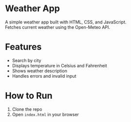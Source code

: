 # Weather App

A simple weather app built with HTML, CSS, and JavaScript.  
Fetches current weather using the Open-Meteo API.

# Features

- Search by city
- Displays temperature in Celsius and Fahrenheit
- Shows weather description
- Handles errors and invalid input

# How to Run

1. Clone the repo
2. Open `index.html` in your browser
